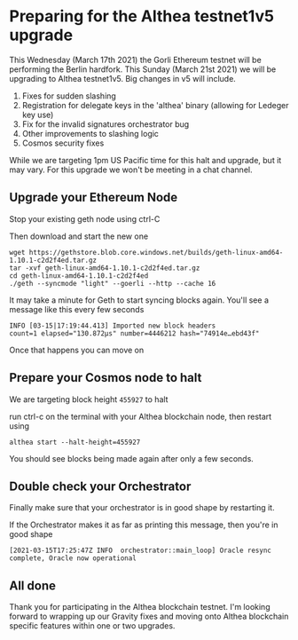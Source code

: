 # Preparing for the Althea testnet1v5 upgrade

This Wednesday (March 17th 2021) the Gorli Ethereum testnet will be performing the Berlin hardfork. This Sunday (March 21st 2021) we will be upgrading to Althea testnet1v5. Big changes in v5 will include.

1. Fixes for sudden slashing
2. Registration for delegate keys in the 'althea' binary (allowing for Ledeger key use)
3. Fix for the invalid signatures orchestrator bug
4. Other improvements to slashing logic
5. Cosmos security fixes

While we are targeting 1pm US Pacific time for this halt and upgrade, but it may vary. For this upgrade we won't be meeting in a chat channel.

## Upgrade your Ethereum Node

Stop your existing geth node using ctrl-C

Then download and start the new one

```
wget https://gethstore.blob.core.windows.net/builds/geth-linux-amd64-1.10.1-c2d2f4ed.tar.gz
tar -xvf geth-linux-amd64-1.10.1-c2d2f4ed.tar.gz
cd geth-linux-amd64-1.10.1-c2d2f4ed
./geth --syncmode "light" --goerli --http --cache 16
```

It may take a minute for Geth to start syncing blocks again. You'll see a message like this every few seconds

```
INFO [03-15|17:19:44.413] Imported new block headers               count=1 elapsed="130.872µs" number=4446212 hash="74914e…ebd43f"
```

Once that happens you can move on

## Prepare your Cosmos node to halt

We are targeting block height `455927` to halt

run ctrl-c on the terminal with your Althea blockchain node, then restart using

```
althea start --halt-height=455927
```

You should see blocks being made again after only a few seconds.

## Double check your Orchestrator

Finally make sure that your orchestrator is in good shape by restarting it.

If the Orchestrator makes it as far as printing this message, then you're in good shape

```
[2021-03-15T17:25:47Z INFO  orchestrator::main_loop] Oracle resync complete, Oracle now operational
```

## All done

Thank you for participating in the Althea blockchain testnet. I'm looking forward to wrapping up our Gravity fixes and moving onto Althea blockchain specific features within one or two upgrades.